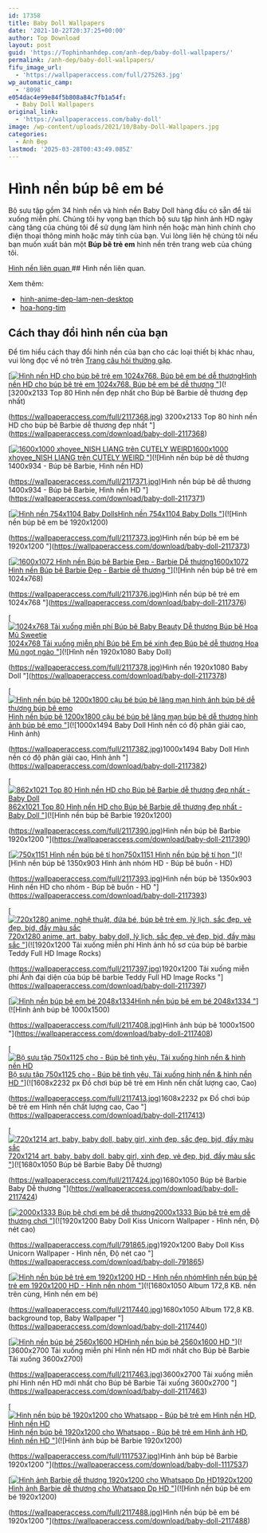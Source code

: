 ```yaml
---
id: 17358
title: Baby Doll Wallpapers
date: '2021-10-22T20:37:25+00:00'
author: Top Download
layout: post
guid: 'https://Tophinhanhdep.com/anh-dep/baby-doll-wallpapers/'
permalink: /anh-dep/baby-doll-wallpapers/
fifu_image_url:
  - 'https://wallpaperaccess.com/full/275263.jpg'
wp_automatic_camp:
  - '8098'
e054dac4e99e84f5b808a84c7fb1a54f:
  - Baby Doll Wallpapers
original_link:
  - 'https://wallpaperaccess.com/baby-doll'
image: /wp-content/uploads/2021/10/Baby-Doll-Wallpapers.jpg
categories:
  - Ảnh Đẹp
lastmod: '2025-03-28T00:43:49.085Z'
---
```

# Hình nền búp bê em bé

Bộ sưu tập gồm 34 hình nền và hình nền Baby Doll hàng đầu có sẵn để tải xuống miễn phí. Chúng tôi hy vọng bạn thích bộ sưu tập hình ảnh HD ngày càng tăng của chúng tôi để sử dụng làm hình nền hoặc màn hình chính cho điện thoại thông minh hoặc máy tính của bạn. Vui lòng liên hệ chúng tôi nếu bạn muốn xuất bản một **Búp bê trẻ em** hình nền trên trang web của chúng tôi.

[Hình nền liên quan ](#related) ## Hình nền liên quan.

   
 Xem thêm:

   
- [hinh-anime-dep-lam-nen-desktop](https://tophinhanhdep.com/anh-anime/hinh-anime-dep-lam-nen-desktop/)
- [hoa-hong-tim](https://tophinhanhdep.com/hoa-hong/hoa-hong-tim/)

## Cách thay đổi hình nền của bạn

Để tìm hiểu cách thay đổi hình nền của bạn cho các loại thiết bị khác nhau, vui lòng đọc về nó trên [Trang câu hỏi thường gặp](https://tophinhanhdep.com/faq/).

  
[[![Hình nền HD cho búp bê trẻ em 1024x768.  Búp bê em bé dễ thương](https://wallpaperaccess.com/full/275263.jpg)Hình nền HD cho búp bê trẻ em 1024x768. Búp bê em bé dễ thương "](https://wallpaperaccess.com/download/baby-doll-275263)](![3200x2133 Top 80 Hình nền đẹp nhất cho Búp bê Barbie dễ thương đẹp nhất)

(https://wallpaperaccess.com/full/2117368.jpg) 3200x2133 Top 80 hình nền HD cho búp bê Barbie dễ thương đẹp nhất "](https://wallpaperaccess.com/download/baby-doll-2117368)

[[![1600x1000 xhoyee_NISH LIANG trên CUTELY WEIRD](https://wallpaperaccess.com/full/2117370.jpg)1600x1000 xhoyee\_NISH LIANG trên CUTELY WEIRD "](https://wallpaperaccess.com/download/baby-doll-2117370)](![Hình nền búp bê dễ thương 1400x934 - Búp bê Barbie, Hình nền HD)

(https://wallpaperaccess.com/full/2117371.jpg)Hình nền búp bê dễ thương 1400x934 - Búp bê Barbie, Hình nền HD "](https://wallpaperaccess.com/download/baby-doll-2117371)

[[![Hình nền 754x1104 Baby Dolls](https://wallpaperaccess.com/full/2117372.jpg)Hình nền 754x1104 Baby Dolls "](https://wallpaperaccess.com/download/baby-doll-2117372)](![Hình nền búp bê em bé 1920x1200)

(https://wallpaperaccess.com/full/2117373.jpg)Hình nền búp bê em bé 1920x1200 "](https://wallpaperaccess.com/download/baby-doll-2117373)

[[![1600x1072 Hình nền Búp bê Barbie Đẹp - Barbie Dễ thương](https://wallpaperaccess.com/full/2117374.jpg)1600x1072 Hình nền Búp bê Barbie Đẹp - Barbie dễ thương "](https://wallpaperaccess.com/download/baby-doll-2117374)](![Hình nền búp bê trẻ em 1024x768)

(https://wallpaperaccess.com/full/2117376.jpg)Hình nền búp bê trẻ em 1024x768 "](https://wallpaperaccess.com/download/baby-doll-2117376)

[[![1024x768 Tải xuống miễn phí Búp bê Baby Beauty Dễ thương Búp bê Hoa Mũ Sweetie](https://wallpaperaccess.com/full/2117377.jpg)1024x768 Tải xuống miễn phí Búp bê Em bé xinh đẹp Búp bê dễ thương Hoa Mũ ngọt ngào "](https://wallpaperaccess.com/download/baby-doll-2117377)](![Hình nền 1920x1080 Baby Doll)

(https://wallpaperaccess.com/full/2117378.jpg)Hình nền 1920x1080 Baby Doll "](https://wallpaperaccess.com/download/baby-doll-2117378)

[[![Hình nền búp bê 1200x1800 cậu bé búp bê lãng mạn hình ảnh búp bê dễ thương búp bê emo](https://wallpaperaccess.com/full/275348.jpg)Hình nền búp bê 1200x1800 cậu bé búp bê lãng mạn búp bê dễ thương hình ảnh búp bê emo "](https://wallpaperaccess.com/download/baby-doll-275348)](![1000x1494 Baby Doll Hình nền có độ phân giải cao, Hình ảnh)

(https://wallpaperaccess.com/full/2117382.jpg)1000x1494 Baby Doll Hình nền có độ phân giải cao, Hình ảnh "](https://wallpaperaccess.com/download/baby-doll-2117382)

[[![862x1021 Top 80 Hình nền HD cho Búp bê Barbie dễ thương đẹp nhất - Baby Doll](https://wallpaperaccess.com/full/2117385.jpg)862x1021 Top 80 Hình nền HD cho Búp bê Barbie dễ thương đẹp nhất - Baby Doll "](https://wallpaperaccess.com/download/baby-doll-2117385)](![Hình nền búp bê Barbie 1920x1200)

(https://wallpaperaccess.com/full/2117390.jpg)Hình nền búp bê Barbie 1920x1200 "](https://wallpaperaccess.com/download/baby-doll-2117390)

[[![750x1151 Hình nền búp bê tí hon](https://wallpaperaccess.com/full/2117392.jpg)750x1151 Hình nền búp bê tí hon "](https://wallpaperaccess.com/download/baby-doll-2117392)](![Hình nền búp bê 1350x903 Hình ảnh nhóm HD - Búp bê buồn - HD)

(https://wallpaperaccess.com/full/2117393.jpg)Hình nền búp bê 1350x903 Hình nền HD cho nhóm - Búp bê buồn - HD "](https://wallpaperaccess.com/download/baby-doll-2117393)

[[![720x1280 anime, nghệ thuật, đứa bé, búp bê trẻ em, lý lịch, sắc đẹp, vẻ đẹp, bjd, đầy màu sắc](https://wallpaperaccess.com/full/2117394.jpg)720x1280 anime, art, baby, baby doll, lý lịch, sắc đẹp, vẻ đẹp, bjd, đầy màu sắc "](https://wallpaperaccess.com/download/baby-doll-2117394)](![1920x1200 Tải xuống miễn phí Hình ảnh hồ sơ của búp bê barbie Teddy Full HD Image Rocks)

(https://wallpaperaccess.com/full/2117397.jpg)1920x1200 Tải xuống miễn phí Ảnh đại diện của búp bê barbie Teddy Full HD Image Rocks "](https://wallpaperaccess.com/download/baby-doll-2117397)

[[![Hình nền búp bê em bé 2048x1334](https://wallpaperaccess.com/full/2117400.jpg)Hình nền búp bê em bé 2048x1334 "](https://wallpaperaccess.com/download/baby-doll-2117400)](![Hình ảnh búp bê 1000x1500)

(https://wallpaperaccess.com/full/2117408.jpg)Hình ảnh búp bê 1000x1500 "](https://wallpaperaccess.com/download/baby-doll-2117408)

[[![Bộ sưu tập 750x1125 cho - Búp bê tình yêu, Tải xuống hình nền & hình nền HD](https://wallpaperaccess.com/full/2117411.jpg)Bộ sưu tập 750x1125 cho - Búp bê tình yêu, Tải xuống hình nền &amp; hình nền HD "](https://wallpaperaccess.com/download/baby-doll-2117411)](![1608x2232 px Đồ chơi búp bê trẻ em Hình nền chất lượng cao, Cao)

(https://wallpaperaccess.com/full/2117413.jpg)1608x2232 px Đồ chơi búp bê trẻ em Hình nền chất lượng cao, Cao "](https://wallpaperaccess.com/download/baby-doll-2117413)

[[![720x1214 art, baby, baby doll, baby girl, xinh đẹp, sắc đẹp, bjd, đầy màu sắc](https://wallpaperaccess.com/full/2117420.jpg)720x1214 art, baby, baby doll, baby girl, xinh đẹp, vẻ đẹp, bjd, đầy màu sắc "](https://wallpaperaccess.com/download/baby-doll-2117420)](![1680x1050 Búp bê Barbie Baby Dễ thương)

(https://wallpaperaccess.com/full/2117424.jpg)1680x1050 Búp bê Barbie Baby Dễ thương "](https://wallpaperaccess.com/download/baby-doll-2117424)

[[![2000x1333 Búp bê chơi em bé dễ thương](https://wallpaperaccess.com/full/2117425.jpg)2000x1333 Búp bê trẻ em dễ thương chơi "](https://wallpaperaccess.com/download/baby-doll-2117425)](![1920x1200 Baby Doll Kiss Unicorn Wallpaper - Hình nền, Độ nét cao)

(https://wallpaperaccess.com/full/791865.jpg)1920x1200 Baby Doll Kiss Unicorn Wallpaper - Hình nền, Độ nét cao "](https://wallpaperaccess.com/download/baby-doll-791865)

[[![Hình nền búp bê trẻ em 1920x1200 HD - Hình nền nhóm](https://wallpaperaccess.com/full/1613944.jpg)Hình nền búp bê trẻ em 1920x1200 HD - Hình nền nhóm "](https://wallpaperaccess.com/download/baby-doll-1613944)](![1680x1050 Album 172,8 KB.  nền trên cùng, Hình nền em bé)

(https://wallpaperaccess.com/full/2117440.jpg)1680x1050 Album 172,8 KB. background top, Baby Wallpaper "](https://wallpaperaccess.com/download/baby-doll-2117440)

[[![Hình nền búp bê 2560x1600 HD](https://wallpaperaccess.com/full/2117452.jpg)Hình nền búp bê 2560x1600 HD "](https://wallpaperaccess.com/download/baby-doll-2117452)](![3600x2700 Tải xuống miễn phí Hình nền HD mới nhất cho Búp bê Barbie Tải xuống 3600x2700)

(https://wallpaperaccess.com/full/2117463.jpg)3600x2700 Tải xuống miễn phí Hình nền HD mới nhất cho Búp bê Barbie Tải xuống 3600x2700 "](https://wallpaperaccess.com/download/baby-doll-2117463)

[[![Hình nền búp bê 1920x1200 cho Whatsapp - Búp bê trẻ em Hình nền HD, Hình nền HD](https://wallpaperaccess.com/full/2117472.jpg)Hình nền búp bê 1920x1200 cho Whatsapp - Búp bê trẻ em Hình ảnh HD, Hình nền HD "](https://wallpaperaccess.com/download/baby-doll-2117472)](![Hình ảnh búp bê Barbie 1920x1200)

(https://wallpaperaccess.com/full/1117537.jpg)Hình ảnh búp bê Barbie 1920x1200 "](https://wallpaperaccess.com/download/baby-doll-1117537)

[[![Hình ảnh Barbie dễ thương 1920x1200 cho Whatsapp Dp HD](https://wallpaperaccess.com/full/2117479.jpg)1920x1200 Hình ảnh Barbie dễ thương cho Whatsapp Dp HD "](https://wallpaperaccess.com/download/baby-doll-2117479)](![Hình nền búp bê em bé 1920x1200)

(https://wallpaperaccess.com/full/2117488.jpg)Hình nền búp bê em bé 1920x1200 "](https://wallpaperaccess.com/download/baby-doll-2117488)
